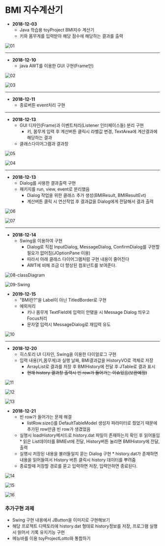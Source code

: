 # BMI 지수계산기

* **2018-12-03**
  * Java 학습용 toyProject BMI지수 계산기
  * 키와 몸무게를 입력받아 해당 점수에 해당하는 결과를 출력

![01](https://github.com/younggeun0/younggeun0.github.io/blob/master/_posts/img/toyProjects/bmi01.PNG?raw=true) 



---

* **2018-12-10**
  * java AWT를 이용한 GUI 구현(Frame만)
 

![02](https://github.com/younggeun0/younggeun0.github.io/blob/master/_posts/img/toyProjects/bmi02.png?raw=true) 

![03](https://github.com/younggeun0/younggeun0.github.io/blob/master/_posts/img/toyProjects/bmi03.png?raw=true) 


---

* **2018-12-11**
  * 종료버튼 event처리 구현

---

* **2018-12-13**
  * GUI 디자인(Frame)과 이벤트처리(Listener 인터페이스들) 분리 구현
    * 키, 몸무게 입력 후 계산버튼 클릭시 라벨값 변경, TextArea에 계산결과에 해당하는 결과 
  * 클래스다이어그램과 결과창
  

![05](https://github.com/younggeun0/younggeun0.github.io/blob/master/_posts/img/toyProjects/bmi05.png) 

![04](https://github.com/younggeun0/younggeun0.github.io/blob/master/_posts/img/toyProjects/bmi04.png)


---

* **2018-12-13**
  * Dialog를 사용한 결과출력 구현
  * 패키지를 run, view, event로 분리했음
    * Dialog 작업을 위한 클래스 추가 생성(BMIResult, BMIResultEvt)
    * 계산버튼 클릭 시 연산작업 후 결과값을 Dialog에게 전달해서 결과 출력


![06](https://github.com/younggeun0/younggeun0.github.io/blob/master/_posts/img/toyProjects/bmi06.png)

![07](https://github.com/younggeun0/younggeun0.github.io/blob/master/_posts/img/toyProjects/bmi07.png)

---

* **2018-12-14**
  * Swing을 이용하여 구현
    * Dialog로 직접 InputDialog, MessageDialog, ConfirmDialog를 구현할 필요가 없어짐(JOptionPane 이용)
    * 따라서 아래 클래스 다이어그램처럼 구현 내용이 줄어진다
    * AWT에 비해 조금 더 향상된 컴포넌트를 보여준다.


![08-classDiagram](https://github.com/younggeun0/younggeun0.github.io/blob/master/_posts/img/toyProjects/bmi08.png)

![09-Swing](https://github.com/younggeun0/younggeun0.github.io/blob/master/_posts/img/toyProjects/bmi09.png)


* **2019-12-15**
  * "BMI란?"을 Label이 아닌 TitledBorder로 구현
  * 예외처리
    * 키나 몸무게 TextField에 입력이 안됐을 시 Message Dialog 띄우고 Focus처리
    * 문자열 입력시 MessageDialog로 재입력 유도


![10](https://github.com/younggeun0/younggeun0.github.io/blob/master/_posts/img/toyProjects/bmi10.png) 

---

* **2018-12-20**
  * 히스토리 UI 디자인, Swing을 이용한 다이얼로그 구현
  * 입력 내용(키,몸무게)과 실행 날짜, BMI결과값을 HistoryVO로 객체로 저장
    * ArrayList로 결과를 저장 후 BMIHistory에 전달 후 JTable로 결과 표시
    * ~~현재 history 결과창 출력시 빈 row가 들어가는 이슈있음(보완예정)~~

![11](https://github.com/younggeun0/younggeun0.github.io/blob/master/_posts/img/toyProjects/bmi11.png?raw=true) 

![12](https://github.com/younggeun0/younggeun0.github.io/blob/master/_posts/img/toyProjects/bmi12.png) 

![13](https://github.com/younggeun0/younggeun0.github.io/blob/master/_posts/img/toyProjects/bmi13.png) 


* **2018-12-21**
  * 빈 row가 들어가는 문제 해결
    * listRow.size()를 DefaultTableModel 생성자 파라미터로 줬었기 때문에 추가된 row만큼 빈 row가 생겼었음
  * 실행시 loadHistory메서드로 history.dat 파일이 존재하는지 확인 후 읽어들임
		  * 읽은 List데이터를 BMIEvt에 전달, History버튼 눌리면 BMIHistory에 전달, 출력
  * 실행시 저장된 내용을 불러들일지 묻는 Dialog 구현
		  * history.dat가 존재하면 내용을 읽어들여서 History 버튼 클릭시 history 데이터를 뿌려줌
  * 종료할때 저장할 경로를 묻고 입력하면 저장, 입력안하면 종료된다.
  
![14](https://github.com/younggeun0/younggeun0.github.io/blob/master/_posts/img/toyProjects/bmi14.png) 

![15](https://github.com/younggeun0/younggeun0.github.io/blob/master/_posts/img/toyProjects/bmi15.png) 

![16](https://github.com/younggeun0/younggeun0.github.io/blob/master/_posts/img/toyProjects/bmi16.png) 


### 추가구현 과제
* Swing 구현 내용에서 JButton을 이미지로 구현해보기
* 해당 프로젝트 디렉토리에 history.dat 형태로 history정보를 저장, 프로그램 실행시 읽어서 기록 유지기능 구현
* 메뉴바를 이용 toyProjectLotto와 통합하기

